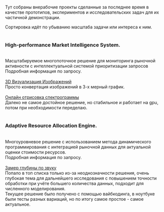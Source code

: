 Тут собраны внерабочие проекты сделанные за последнее время в качестве прототипов, экспериментов и исследовательских задач для их частичной демонстрации.

Сортировка идёт по убыванию масштаба задачи или интереса к ним.
<br><br>

### High-performance Market Intelligence System.
<br>Масштабируемое многопоточное решение для мониторинга рыночной активности с интеллектуальной системой приоритизации запросов
<br>Подробная информация по запросу.
<br>
<br>
[3D Визуализация Изображений](https://github.com/Veretion/3d-image-visualization) 
<br>Просто конвертация изображений в 3-х мерный график.
<br>
<br>
[Онлайн отрисовка спектрограммы](https://github.com/Veretion/DS-Sandbox/tree/main/spectro) 
<br>Далеко не самое достойное решение, но стабильное и работает на gpu, потом при необходимости переделаю.
<br>
<br>
### Adaptive Resource Allocation Engine.
<br>Многоуровневое решение с использованием метода динамического программирования с интеграцией рыночной данных для актуальной оценки стоимости ресурсов.
<br>Подробная информация по запросу.
<br>
<br>
[Замер глубины по звуку](https://github.com/Veretion/DS-Sandbox/tree/main/inter)
<br>Попало в топ списка только из-за неоднозначности решения, очень глубокая тема для дальнейшего исследования с повышением точности обработки при учёте большего количества данных, подходит для численного моделирования.
<br>Текущее решение было получено с помощью вайбкодинга, в ноутбуке были тесты разных вариаций, но по итогу самое простое - самое актуальное. 
<br>
<br>

<br>
<br>
<br>
<br>
<br>
<br>
<br>
<br>
<br>
<br>








